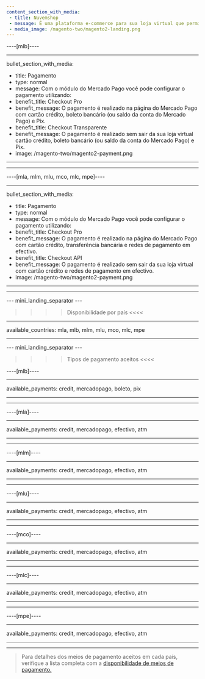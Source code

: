 ```yaml
---
content_section_with_media:
 - title: Nuvemshop
 - message: É uma plataforma e-commerce para sua loja virtual que permite processar pagamentos através do Mercado Pago. A Nuvemshop se adapta a cada tipo de negócio de formas diferentes, permitindo que o layout das lojas sejam únicos.
 - media_image: /magento-two/magento2-landing.png 
---
```


----[mlb]----

---
bullet_section_with_media:
 - title: Pagamento
 - type: normal
 - message: Com o módulo do Mercado Pago você pode configurar o pagamento utilizando:
 - benefit_title: Checkout Pro
 - benefit_message: O pagamento é realizado na página do Mercado Pago com cartão crédito, boleto bancário (ou saldo da conta do Mercado Pago) e Pix.
 - benefit_title: Checkout Transparente
 - benefit_message: O pagamento é realizado sem sair da sua loja virtual cartão crédito, boleto bancário (ou saldo da conta do Mercado Pago) e Pix.
 - image: /magento-two/magento2-payment.png  
---
------------

----[mla, mlm, mlu, mco, mlc, mpe]----

---
bullet_section_with_media:
 - title: Pagamento
 - type: normal
 - message: Com o módulo do Mercado Pago você pode configurar o pagamento utilizando:
 - benefit_title: Checkout Pro
 - benefit_message: O pagamento é realizado na página do Mercado Pago com cartão crédito, transferência bancária e redes de pagamento em efectivo.
 - benefit_title: Checkout API
 - benefit_message: O pagamento é realizado sem sair da sua loja virtual com cartão crédito e redes de pagamento em efectivo.
 - image: /magento-two/magento2-payment.png  
---
------------

--- mini_landing_separator ---
 
>>>> Disponibilidade por país <<<<
---
available_countries: mla, mlb, mlm, mlu, mco, mlc, mpe

---
 
--- mini_landing_separator ---
 
>>>> Tipos de pagamento aceitos <<<<
 
----[mlb]----

---
available_payments: credit, mercadopago, boleto, pix

---
------------

----[mla]---- 

---
available_payments: credit, mercadopago, efectivo, atm

----
------------

----[mlm]---- 

---
available_payments: credit, mercadopago, efectivo, atm

----
------------

----[mlu]---- 

---
available_payments: credit, mercadopago, efectivo, atm

----
------------

----[mco]---- 

---
available_payments: credit, mercadopago, efectivo, atm

----
------------

----[mlc]---- 

---
available_payments: credit, mercadopago, efectivo, atm

----
------------

----[mpe]---- 

---
available_payments: credit, mercadopago, efectivo, atm

----
------------

> Para detalhes dos meios de pagamento aceitos em cada país, verifique a lista completa com a [disponibilidade de meios de pagamento.](/developers/pt/docs/sales-processing/payment-methods)